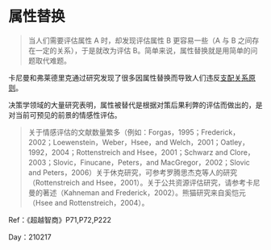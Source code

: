 # 属性替换

>当人们需要评估属性 A 时，却发现评估属性 B 更容易一些（A 与 B 之间存在一定的关系），于是就改为评估 B。简单来说，属性替换就是用简单的问题取代难题。

卡尼曼和弗莱德里克通过研究发现了很多因属性替换而导致人们违反[支配关系原则](210217-术语卡-支配关系原则.md)。

决策学领域的大量研究表明，属性被替代是根据对策后果利弊的评估而做出的，是对当前可预见的前景的情感性评估。

>关于情感评估的文献数量繁多（例如：Forgas，1995；Frederick，2002；Loewenstein，Weber，Hsee，and Welch，2001；Oatley，1992，2004；Rottenstreich and Hsee，2001；Schwarz and Clore，2003；Slovic，Finucane，Peters，and MacGregor，2002；Slovic and Peters，2006）关于休克研究，可参考罗腾思杰克等人的研究（Rottenstreich and Hsee，2001）。关于公共资源评估研究，请参考卡尼曼的著述（Kahneman and Frederick，2002）。熊猫研究来自奚恺元（Hsee and Rottenstreich，2004）。

Ref：《超越智商》P71,P72,P222

Day：210217 